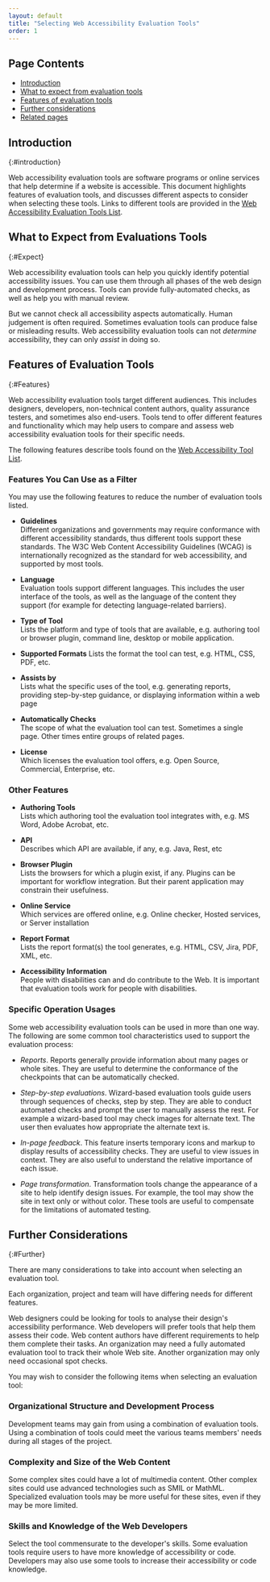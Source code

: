 ```yaml
---
layout: default
title: "Selecting Web Accessibility Evaluation Tools"
order: 1
---
```


## Page Contents

-   [Introduction](#introduction)
-   [What to expect from evaluation tools](#expect)
-   [Features of evaluation tools](#features)
-  [Further considerations](#further)
-   [Related pages](#related)


## Introduction
{:#introduction}

Web accessibility evaluation tools are software programs or online services that help determine if a website is accessible. This document highlights features of evaluation tools, and discusses different aspects to consider when selecting these tools. Links to different tools are provided in the [Web Accessibility Evaluation Tools List](https://www.w3.org/WAI/ER/tools/).

## What to Expect from Evaluations Tools
{:#Expect}

Web accessibility evaluation tools can help you quickly identify potential accessibility issues. You can use them through all phases of the web design and development process. Tools can provide fully-automated checks, as well as help you with manual review.

But we cannot check all accessibility aspects automatically. Human judgement is often required. Sometimes evaluation tools can produce false or misleading results. Web accessibility evaluation tools can not *determine* accessibility, they can only *assist* in doing so.

## Features of Evaluation Tools
{:#Features}

Web accessibility evaluation tools target different audiences. This includes designers, developers, non-technical content authors, quality assurance testers, and sometimes also end-users. Tools tend to offer different features and functionality which may help users to compare and assess web accessibility evaluation tools for their specific needs.

The following features describe tools found on the [Web Accessibility Tool List](https://www.w3.org/WAI/ER/tools/). 

### Features You Can Use as a Filter

You may use the following features to reduce the number of evaluation tools listed.

* **Guidelines**  
Different organizations and governments may require conformance with different accessibility standards, thus different tools support these standards. The W3C Web Content Accessibility Guidelines (WCAG) is internationally recognized as the standard for web accessibility, and supported by most tools.

* **Language**  
Evaluation tools support different languages. This includes the user interface of the tools, as well as the language of the content they support (for example for detecting language-related barriers).

* **Type of Tool**  
Lists the platform and type of tools that are available, e.g. authoring tool or browser plugin, command line, desktop or mobile application.

* **Supported Formats** 
Lists the format the tool can test, e.g. HTML, CSS, PDF, etc.

* **Assists by**  
Lists what the specific uses of the tool, e.g. generating reports, providing step-by-step guidance, or displaying information within a web page

* **Automatically Checks**  
The scope of what the evaluation tool can test. Sometimes a single page. Other times entire groups of related pages.

* **License**  
Which licenses the evaluation tool offers, e.g. Open Source, Commercial, Enterprise, etc.

### Other Features

* **Authoring Tools**  
Lists which authoring tool the evaluation tool integrates with, e.g. MS Word, Adobe Acrobat, etc.

* **API**  
Describes which API are available, if any, e.g. Java, Rest, etc

* **Browser Plugin**  
Lists the browsers for which a plugin exist, if any. Plugins can be important for workflow integration. But their parent application may constrain their usefulness.

* **Online Service**  
Which services are offered online, e.g. Online checker, Hosted services, or Server installation

* **Report Format**  
Lists the report format(s) the tool generates, e.g. HTML, CSV, Jira, PDF, XML, etc. 

* **Accessibility Information**  
People with disabilities can and do contribute to the Web. It is important that evaluation tools work for people with disabilities.

### Specific Operation Usages

Some web accessibility evaluation tools can be used in more than one way. The following are some common tool characteristics used to support the evaluation process:

- *Reports*. Reports generally provide information about many pages or whole sites. They are useful to determine the conformance of the checkpoints that can be automatically checked.

- *Step-by-step evaluations*. Wizard-based evaluation tools guide users through sequences of checks, step by step. They are able to conduct automated checks and prompt the user to manually assess the rest. For example a wizard-based tool may check images for alternate text. The user then evaluates how appropriate the alternate text is.

- *In-page feedback*. This feature inserts temporary icons and markup to display results of accessibility checks. They are useful to view issues in context. They are also useful to understand the relative importance of each issue.

- *Page transformation*. Transformation tools change the appearance of a site to help identify design issues. For example, the tool may show the site in text only or without color. These tools are useful to compensate for the limitations of automated testing.

## Further Considerations
{:#Further}

There are many considerations to take into account when selecting an evaluation tool.

Each organization, project and team will have differing needs for different features.

Web designers could be looking for tools to analyse their design's accessibility performance. Web developers will prefer tools that help them assess their code. Web content authors have different requirements to help them complete their tasks. An organization may need a fully automated evaluation tool to track their whole Web site. Another organization may only need occasional spot checks.

You may wish to consider the following items when selecting an evaluation tool:

### Organizational Structure and Development Process

Development teams may gain from using a combination of evaluation tools. Using a combination of tools could meet the various teams members' needs during all stages of the project.

### Complexity and Size of the Web Content

Some complex sites could have a lot of multimedia content. Other complex sites could use advanced technologies such as SMIL or MathML. Specialized evaluation tools may be more useful for these sites, even if they may be more limited. 

### Skills and Knowledge of the Web Developers

Select the tool commensurate to the developer's skills. Some evaluation tools require users to have more knowledge of accessibility or code. Developers may also use some tools to increase their accessibility or code knowledge.
